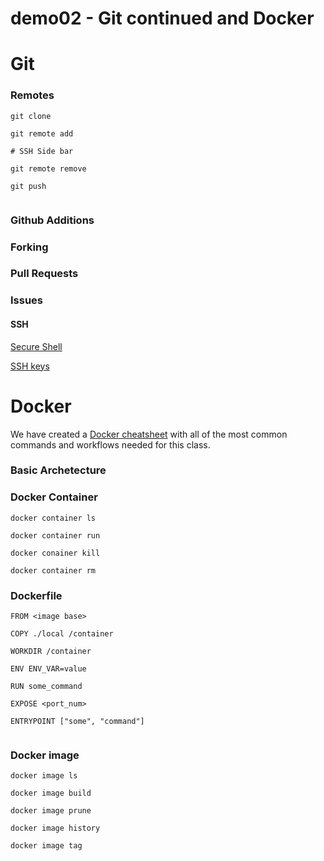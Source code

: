 # demo02 - Git continued and Docker


# Git

### Remotes

```
git clone

git remote add

# SSH Side bar

git remote remove

git push 


```
### Github Additions

### Forking

### Pull Requests

### Issues

#### SSH
[Secure Shell](https://en.wikipedia.org/wiki/Secure_Shell)

[SSH keys](https://docs.github.com/en/authentication/connecting-to-github-with-ssh)


# Docker
We have created a [Docker cheatsheet](https://github.com/UAH-IC-Design-Team/documentation/wiki/Docker-Cheat-Sheet) with all of the most common commands and workflows needed for this class.

### Basic Archetecture


### Docker Container

```
docker container ls

docker container run

docker conainer kill

docker container rm

```

### Dockerfile
```
FROM <image base>

COPY ./local /container

WORKDIR /container

ENV ENV_VAR=value

RUN some_command

EXPOSE <port_num>

ENTRYPOINT ["some", "command"]


```


### Docker image 
```
docker image ls

docker image build

docker image prune

docker image history

docker image tag

```




